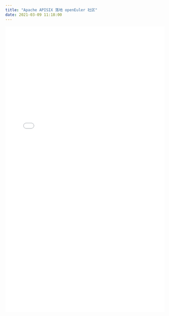 ```yaml
---
title: "Apache APISIX 落地 openEuler 社区"
date: 2021-03-09 11:18:00
---
```


<iframe src="//player.bilibili.com/player.html?aid=246067431&bvid=BV1Sv411x7gS&cid=276962408&page=9" frameborder="0" scrolling="no" style="display: block; min-width: 100%; width: 100px; height: 900px; border: none; overflow: auto;"></iframe>
